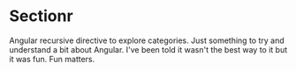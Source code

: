 Sectionr
========

Angular recursive directive to explore categories. Just something to try and understand a bit about Angular. I've been told it wasn't the best way to it but it was fun. Fun matters.
